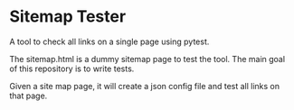 # Sitemap Tester

A tool to check all links on a single page using pytest.

The sitemap.html is a dummy sitemap page to test the tool. The main goal of this repository is to write tests.

Given a site map page, it will create a json config file and test all links on that page.